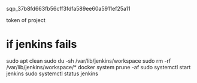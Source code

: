 sqp_37b8fd663fb56cff3fdfa589ee60a5911ef25a11

token of project

# if jenkins fails 
sudo apt clean
sudo du -sh /var/lib/jenkins/workspace
sudo rm -rf /var/lib/jenkins/workspace/*
docker system prune -af
sudo systemctl start jenkins
sudo systemctl status jenkins
